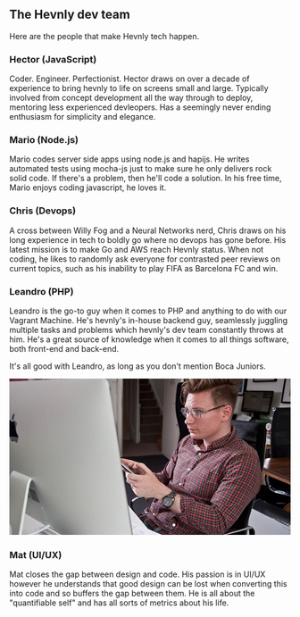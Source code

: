 ## The Hevnly dev team ##
Here are the people that make Hevnly tech happen.

### Hector (JavaScript) ###
Coder. Engineer. Perfectionist. Hector draws on over a decade of experience to bring hevnly to life on screens small and large. Typically involved from concept development all the way through to deploy, mentoring less experienced devleopers. Has a seemingly never ending enthusiasm for simplicity and elegance.

### Mario (Node.js) ###
Mario codes server side apps using node.js and hapijs. He writes automated tests using mocha-js just to make sure he only delivers rock solid code. If there's a problem, then he'll code a solution. In his free time, Mario enjoys coding javascript, he loves it.

### Chris (Devops) ###
A cross between Willy Fog and a Neural Networks nerd, Chris draws on his long experience in tech to boldly go where no devops has gone before. His latest mission is to make Go and AWS reach Hevnly status. When not coding, he likes to randomly ask everyone for contrasted peer reviews on current topics, such as his inability to play FIFA as Barcelona FC and win. 

### Leandro (PHP) ###
Leandro is the go-to guy when it comes to PHP and anything to do with our Vagrant Machine. He's hevnly's in-house backend guy, seamlessly juggling multiple tasks and problems which hevnly's dev team constantly throws at him. He's a great source of knowledge when it comes to all things software, both front-end and back-end.

It's all good with Leandro, as long as you don't mention Boca Juniors.

![Mat bio pic](/img/mat-bio-page.jpg "Mat bio pic")
### Mat (UI/UX) ###
Mat closes the gap between design and code. His passion is in UI/UX however he understands that good design can be lost when converting this into code and so buffers the gap between them. He is all about the "quantifiable self" and has all sorts of metrics about his life.
